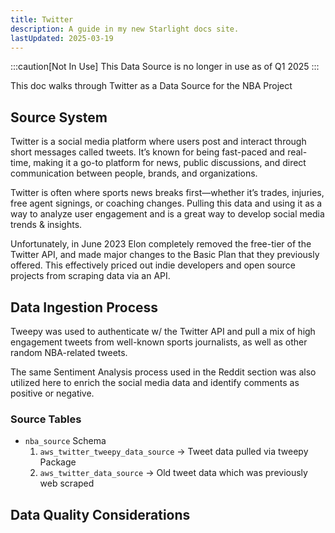 ```yaml
---
title: Twitter
description: A guide in my new Starlight docs site.
lastUpdated: 2025-03-19
---
```


:::caution[Not In Use]
This Data Source is no longer in use as of Q1 2025
:::

This doc walks through Twitter as a Data Source for the NBA Project

## Source System

Twitter is a social media platform where users post and interact through short messages called tweets. It’s known for being fast-paced and real-time, making it a go-to platform for news, public discussions, and direct communication between people, brands, and organizations.

Twitter is often where sports news breaks first—whether it’s trades, injuries, free agent signings, or coaching changes. Pulling this data and using it as a way to analyze user engagement and is a great way to develop social media trends & insights.

Unfortunately, in June 2023 Elon completely removed the free-tier of the Twitter API, and made major changes to the Basic Plan that they previously offered. This effectively priced out indie developers and open source projects from scraping data via an API.

## Data Ingestion Process

Tweepy was used to authenticate w/ the Twitter API and pull a mix of high engagement tweets from well-known sports journalists, as well as other random NBA-related tweets.

The same Sentiment Analysis process used in the Reddit section was also utilized here to enrich the social media data and identify comments as positive or negative.

### Source Tables

- `nba_source` Schema
    1. `aws_twitter_tweepy_data_source` -> Tweet data pulled via tweepy Package
    2. `aws_twitter_data_source` -> Old tweet data which was previously web scraped

## Data Quality Considerations
